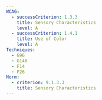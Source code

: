 ```yaml
---
WCAG:
  - successCriterion: 1.3.3
    title: Sensory Characteristics
    level: A
  - successCriterion: 1.4.1
    title: Use of Color
    level: A
Techniques:
  - G96
  - G140
  - F14
  - F26
Norm:
  - criterion: 9.1.3.3
    title: Sensory Characteristics
---
```

